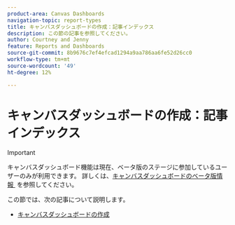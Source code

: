 ```yaml
---
product-area: Canvas Dashboards
navigation-topic: report-types
title: キャンバスダッシュボードの作成：記事インデックス
description: この節の記事を参照してください。
author: Courtney and Jenny
feature: Reports and Dashboards
source-git-commit: 8b9676c7ef4efcad1294a9aa786aa6fe52d26cc0
workflow-type: tm+mt
source-wordcount: '49'
ht-degree: 12%

---
```


# キャンバスダッシュボードの作成：記事インデックス

>[!IMPORTANT]
>
>キャンバスダッシュボード機能は現在、ベータ版のステージに参加しているユーザーのみが利用できます。 詳しくは、[&#x200B; キャンバスダッシュボードのベータ版情報 &#x200B;](/help/quicksilver/product-announcements/betas/canvas-dashboards-beta/canvas-dashboards-beta-information.md) を参照してください。


この節では、次の記事について説明します。

* [キャンバスダッシュボードの作成](/help/quicksilver/reports-and-dashboards/canvas-dashboards/create-dashboards/create-dashboards.md)